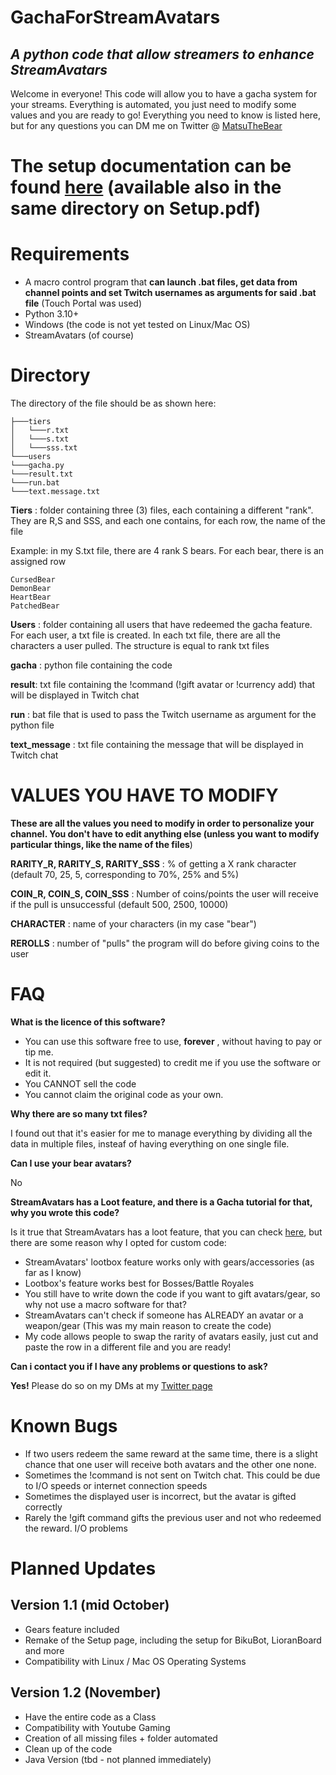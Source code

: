 # GachaForStreamAvatars
## _A python code that allow streamers to enhance StreamAvatars_

Welcome in everyone! This code will allow you to have a gacha system for your streams. Everything is automated, you just need to modify some values and you are ready to go! Everything you need to know is listed here, but for any questions you can DM me on Twitter @ [MatsuTheBear](https://www.twitter.com/matsuthebear)

# The setup documentation can be found [here](https://docs.google.com/document/d/1s2L_c_BogA7PO-dNZSuwOFGtCvfCFEBSfk6tUzW9PeA/edit?usp=sharing) (available also in the same directory on Setup.pdf)
# Requirements 
* A macro control program that __can launch .bat files, get data from channel points and set Twitch usernames as arguments for said .bat file__ (Touch Portal was used)
* Python 3.10+
* Windows (the code is not yet tested on Linux/Mac OS)
* StreamAvatars (of course)

# Directory
The directory of the file should be as shown here: 
```
├───tiers
│   └───r.txt
│   └───s.txt
│   └───sss.txt
└───users
└───gacha.py
└───result.txt
└───run.bat
└───text.message.txt
```
__Tiers__ : folder containing three (3) files, each containing a different "rank". They are R,S and SSS, and each one contains, for each row, the name of the file

Example: in my S.txt file, there are 4 rank S bears. For each bear, there is an assigned row
```
CursedBear
DemonBear
HeartBear
PatchedBear
```

__Users__ : folder containing all users that have redeemed the gacha feature. For each user, a txt file is created. In each txt file, there are all the characters a user pulled. The structure is equal to rank txt files

__gacha__ : python file containing the code

__result__: txt file containing the !command (!gift avatar or !currency add) that will be displayed in Twitch chat

__run__ : bat file that is used to pass the Twitch username as argument for the python file

__text_message__ : txt file containing the message that will be displayed in Twitch chat

# VALUES YOU HAVE TO MODIFY
__These are all the values you need to modify in order to personalize your channel. You don't have to edit anything else (unless you want to modify particular things, like the name of the files__)

__RARITY_R, RARITY_S, RARITY_SSS__ :  % of getting a X rank character (default 70, 25, 5, corresponding to 70%, 25% and 5%)

__COIN_R, COIN_S, COIN_SSS__ : Number of coins/points the user will receive if the pull is unsuccessful (default 500, 2500, 10000)

__CHARACTER__ : name of your characters (in my case "bear")

__REROLLS__ : number of "pulls" the program will do before giving coins to the user

# FAQ
__What is the licence of this software?__ 

* You can use this software free to use, __forever__ , without having to pay or tip me. 
* It is not required (but suggested) to credit me if you use the software or edit it. 
* You CANNOT sell the code
* You cannot claim the original code as your own.

__Why there are so many txt files?__ 

I found out that it's easier for me to manage everything by dividing all the data in multiple files, insteaf of having everything on one single file. 

__Can I use your bear avatars?__ 

No

__StreamAvatars has a Loot feature, and there is a Gacha tutorial for that, why you wrote this code?__ 

Is it true that StreamAvatars has a loot feature, that you can check [here](https://docs.streamavatars.com/stream-avatars/content-creating/creating-lootboxes), but there are some reason why I opted for custom code: 
* StreamAvatars' lootbox feature works only with gears/accessories (as far as I know)
* Lootbox's feature works best for Bosses/Battle Royales
* You still have to write down the code if you want to gift avatars/gear, so why not use a macro software for that?
* StreamAvatars can't check if someone has ALREADY an avatar or a weapon/gear (This was my main reason to create the code)
* My code allows people to swap the rarity of avatars easily, just cut and paste the row in a different file and you are ready!

__Can i contact you if I have any problems or questions to ask?__ 

__Yes!__ Please do so on my DMs at my [Twitter page](https://www.twitter.com/matsuthebear)

# Known Bugs
* If two users redeem the same reward at the same time, there is a slight chance that one user will receive both avatars and the other one none. 
* Sometimes the !command is not sent on Twitch chat. This could be due to I/O speeds or internet connection speeds 
* Sometimes the displayed user is incorrect, but the avatar is gifted correctly
* Rarely the !gift command gifts the previous user and not who redeemed the reward. I/O problems

# Planned Updates 
## Version 1.1 (mid October)
* Gears feature included
* Remake of the Setup page, including the setup for BikuBot, LioranBoard and more 
* Compatibility with Linux / Mac OS Operating Systems 

## Version 1.2 (November)
* Have the entire code as a Class
* Compatibility with Youtube Gaming
* Creation of all missing files + folder automated 
* Clean up of the code
* Java Version (tbd - not planned immediately)

